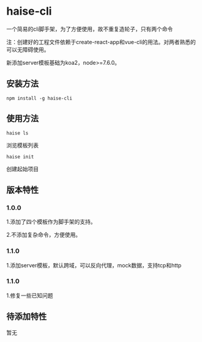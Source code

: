 # haise-cli
一个简易的cli脚手架，为了方便使用，故不重复造轮子，只有两个命令

注：创建好的工程文件依赖于create-react-app和vue-cli的用法。对两者熟悉的可以无障碍使用。

新添加server模板基础为koa2，node>=7.6.0。
## 安装方法
`npm install -g haise-cli`

## 使用方法
`haise ls`

浏览模板列表

`haise init`

创建起始项目

## 版本特性
### 1.0.0
1.添加了四个模板作为脚手架的支持。

2.不添加复杂命令，方便使用。
### 1.1.0
1.添加server模板，默认跨域，可以反向代理，mock数据，支持tcp和http
### 1.1.0
1.修复一些已知问题
## 待添加特性
暂无



